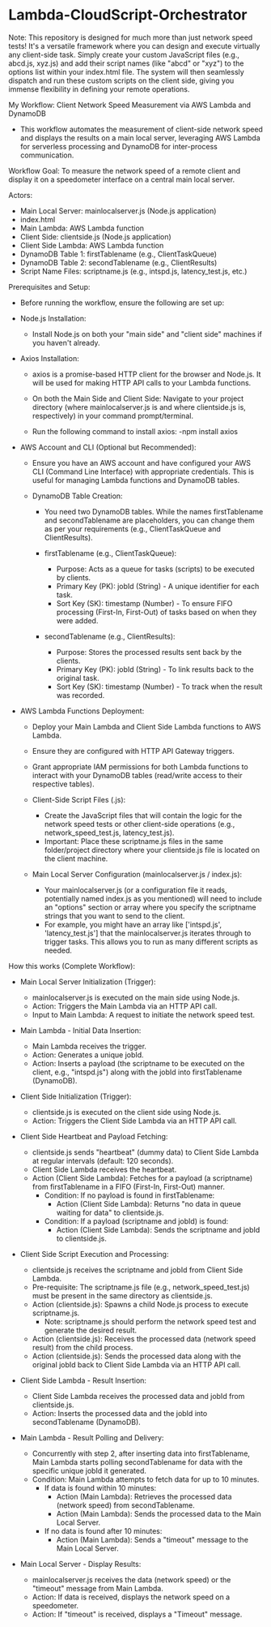 # Lambda-CloudScript-Orchestrator

Note: This repository is designed for much more than just network speed tests! It's a versatile framework where you can design and execute virtually any client-side task. Simply create your custom JavaScript files (e.g., abcd.js, xyz.js) and add their script names (like "abcd" or "xyz") to the options list within your index.html file. The system will then seamlessly dispatch and run these custom scripts on the client side, giving you immense flexibility in defining your remote operations.

My Workflow: Client Network Speed Measurement via AWS Lambda and DynamoDB
  - This workflow automates the measurement of client-side network speed and displays the results on a main local server, leveraging AWS Lambda for serverless processing and DynamoDB for inter-process communication.

Workflow Goal: To measure the network speed of a remote client and display it on a speedometer interface on a central main local server.

Actors:

  - Main Local Server: mainlocalserver.js (Node.js application)
  - index.html
  - Main Lambda: AWS Lambda function
  - Client Side: clientside.js (Node.js application)
  - Client Side Lambda: AWS Lambda function
  - DynamoDB Table 1: firstTablename (e.g., ClientTaskQueue)
  - DynamoDB Table 2: secondTablename (e.g., ClientResults)
  - Script Name Files: scriptname.js (e.g., intspd.js, latency_test.js, etc.)
  
Prerequisites and Setup:

  - Before running the workflow, ensure the following are set up:
  - Node.js Installation:

    - Install Node.js on both your "main side" and "client side" machines if you haven't already.

  - Axios Installation:
    
    - axios is a promise-based HTTP client for the browser and Node.js. It will be used for making HTTP API calls to your Lambda functions.

    - On both the Main Side and Client Side: Navigate to your project directory (where mainlocalserver.js is and where clientside.js is, respectively) in your command prompt/terminal.
    - Run the following command to install axios: -npm install axios
      
  - AWS Account and CLI (Optional but Recommended):

    - Ensure you have an AWS account and have configured your AWS CLI (Command Line Interface) with appropriate credentials. This is useful for managing Lambda functions and DynamoDB tables.
    
    - DynamoDB Table Creation:

      - You need two DynamoDB tables. While the names firstTablename and secondTablename are placeholders, you can change them as per your requirements (e.g., ClientTaskQueue and ClientResults).
        
      - firstTablename (e.g., ClientTaskQueue):
        - Purpose: Acts as a queue for tasks (scripts) to be executed by clients.
        - Primary Key (PK): jobId (String) - A unique identifier for each task.
        - Sort Key (SK): timestamp (Number) - To ensure FIFO processing (First-In, First-Out) of tasks based on when they were added.
      - secondTablename (e.g., ClientResults):
        - Purpose: Stores the processed results sent back by the clients.
        - Primary Key (PK): jobId (String) - To link results back to the original task.
        - Sort Key (SK): timestamp (Number) - To track when the result was recorded.

  - AWS Lambda Functions Deployment:

    - Deploy your Main Lambda and Client Side Lambda functions to AWS Lambda.
    - Ensure they are configured with HTTP API Gateway triggers.
    - Grant appropriate IAM permissions for both Lambda functions to interact with your DynamoDB tables (read/write access to their respective tables).

    - Client-Side Script Files (.js):

      - Create the JavaScript files that will contain the logic for the network speed tests or other client-side operations (e.g., network_speed_test.js, latency_test.js).
      - Important: Place these scriptname.js files in the same folder/project directory where your clientside.js file is located on the client machine.

    - Main Local Server Configuration (mainlocalserver.js / index.js):

      - Your mainlocalserver.js (or a configuration file it reads, potentially named index.js as you mentioned) will need to include an "options" section or array where you specify the scriptname strings that you want to send to the client.
      - For example, you might have an array like ['intspd.js', 'latency_test.js'] that the mainlocalserver.js iterates through to trigger tasks. This allows you to run as many different scripts as needed.

How this works (Complete Workflow):

- Main Local Server Initialization (Trigger):

  - mainlocalserver.js is executed on the main side using Node.js.
  - Action: Triggers the Main Lambda via an HTTP API call.
  - Input to Main Lambda: A request to initiate the network speed test.

- Main Lambda - Initial Data Insertion:

  - Main Lambda receives the trigger.
  - Action: Generates a unique jobId.
  - Action: Inserts a payload (the scriptname to be executed on the client, e.g., "intspd.js") along with the jobId into firstTablename (DynamoDB).

- Client Side Initialization (Trigger):

  - clientside.js is executed on the client side using Node.js.
  - Action: Triggers the Client Side Lambda via an HTTP API call.

- Client Side Heartbeat and Payload Fetching:

  - clientside.js sends "heartbeat" (dummy data) to Client Side Lambda at regular intervals (default: 120 seconds).
  - Client Side Lambda receives the heartbeat.
  - Action (Client Side Lambda): Fetches for a payload (a scriptname) from firstTablename in a FIFO (First-In, First-Out) manner.
    - Condition: If no payload is found in firstTablename:
      - Action (Client Side Lambda): Returns "no data in queue waiting for data" to clientside.js.
    - Condition: If a payload (scriptname and jobId) is found:
      - Action (Client Side Lambda): Sends the scriptname and jobId to clientside.js.

- Client Side Script Execution and Processing:

  - clientside.js receives the scriptname and jobId from Client Side Lambda.
  - Pre-requisite: The scriptname.js file (e.g., network_speed_test.js) must be present in the same directory as clientside.js.
  - Action (clientside.js): Spawns a child Node.js process to execute scriptname.js.
    - Note: scriptname.js should perform the network speed test and generate the desired result.
  - Action (clientside.js): Receives the processed data (network speed result) from the child process.
  - Action (clientside.js): Sends the processed data along with the original jobId back to Client Side Lambda via an HTTP API call.

- Client Side Lambda - Result Insertion:

  - Client Side Lambda receives the processed data and jobId from clientside.js.
  - Action: Inserts the processed data and the jobId into secondTablename (DynamoDB).

- Main Lambda - Result Polling and Delivery:

  - Concurrently with step 2, after inserting data into firstTablename, Main Lambda starts polling secondTablename for data with the specific unique jobId it generated.
  - Condition: Main Lambda attempts to fetch data for up to 10 minutes.
    - If data is found within 10 minutes:
      - Action (Main Lambda): Retrieves the processed data (network speed) from secondTablename.
      - Action (Main Lambda): Sends the processed data to the Main Local Server.
    - If no data is found after 10 minutes:
      - Action (Main Lambda): Sends a "timeout" message to the Main Local Server.

- Main Local Server - Display Results:

  - mainlocalserver.js receives the data (network speed) or the "timeout" message from Main Lambda.
  - Action: If data is received, displays the network speed on a speedometer.
  - Action: If "timeout" is received, displays a "Timeout" message.
